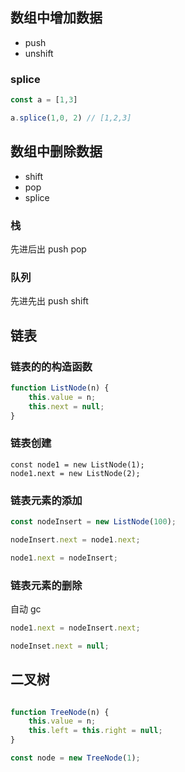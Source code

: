 ## 数组中增加数据

- push
- unshift
### splice

```javascript
const a = [1,3]

a.splice(1,0, 2) // [1,2,3]
```

## 数组中删除数据


- shift
- pop
- splice


### 栈

先进后出 push pop

### 队列

先进先出  push shift


## 链表

### 链表的的构造函数

```javascript
function ListNode(n) {
	this.value = n;
	this.next = null;
}
```

### 链表创建

```javacript
const node1 = new ListNode(1);
node1.next = new ListNode(2);
```

### 链表元素的添加

```javascript
const nodeInsert = new ListNode(100);

nodeInsert.next = node1.next;

node1.next = nodeInsert;

```

### 链表元素的删除

自动 gc

```javascript
node1.next = nodeInsert.next;

nodeInset.next = null;

```


## 二叉树

```javascript

function TreeNode(n) {
	this.value = n;
	this.left = this.right = null;
}

const node = new TreeNode(1);

```

